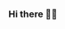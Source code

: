 ### Hi there 👋🏼

<!--
**sarah-allec/sarah-allec** is a ✨ _special_ ✨ repository because its `README.md` (this file) appears on your GitHub profile.

Here are some ideas to get you started:

- 🔭 I’m currently a research scientist working on materials informatics.
- 🌱 I’m currently learning about transfer learning and neural network potentials.
- 👯 I’m looking to collaborate on simulation-based (dft, md) research projects.
- 📫 How to reach me: sarah.allec@gmail.com
-->
